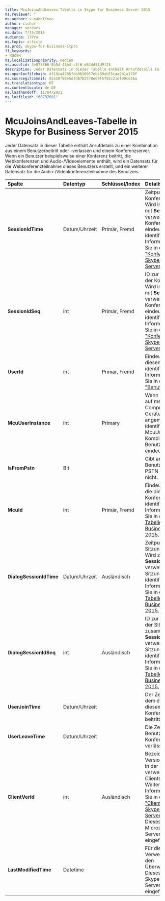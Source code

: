```yaml
---
title: McuJoinsAndLeaves-Tabelle in Skype for Business Server 2015
ms.reviewer: ''
ms.author: v-mahoffman
author: cichur
manager: serdars
ms.date: 7/15/2015
audience: ITPro
ms.topic: article
ms.prod: skype-for-business-itpro
f1.keywords:
- NOCSH
ms.localizationpriority: medium
ms.assetid: 4e073366-0b5d-45b4-a3f6-d63dd5fd9f25
description: Jeder Datensatz in dieser Tabelle enthält Anrufdetails zu einer Kombination aus einem Benutzerbeitritt oder -verlassen und einem Konferenzserver. Wenn ein Benutzer beispielsweise einer Konferenz beitritt, die Webkonferenzen und Audio-/Videoelemente enthält, wird ein Datensatz für die Webkonferenzteilnahme dieses Benutzers erstellt, und ein weiterer Datensatz für die Audio-/Videokonferenzteilnahme des Benutzers.
ms.openlocfilehash: df18ca4785fab9b56057eb439ab55caa2b1a170f
ms.sourcegitcommit: 65a10f80e5dfd67b2778e09f5f92c21ef09ce36a
ms.translationtype: MT
ms.contentlocale: de-DE
ms.lasthandoff: 11/04/2021
ms.locfileid: "60737601"
---
```

# <a name="mcujoinsandleaves-table-in-skype-for-business-server-2015"></a>McuJoinsAndLeaves-Tabelle in Skype for Business Server 2015
 
Jeder Datensatz in dieser Tabelle enthält Anrufdetails zu einer Kombination aus einem Benutzerbeitritt oder -verlassen und einem Konferenzserver. Wenn ein Benutzer beispielsweise einer Konferenz beitritt, die Webkonferenzen und Audio-/Videoelemente enthält, wird ein Datensatz für die Webkonferenzteilnahme dieses Benutzers erstellt, und ein weiterer Datensatz für die Audio-/Videokonferenzteilnahme des Benutzers.
  
|**Spalte**|**Datentyp**|**Schlüssel/Index**|**Details**|
|:-----|:-----|:-----|:-----|
|**SessionIdTime** <br/> |Datum/Uhrzeit  <br/> |Primär, Fremd  <br/> |Zeitpunkt der Konferenzinstanz. Wird in Verbindung mit **SessionIdSeq** verwendet, um eine Konferenzinstanz eindeutig zu identifizieren. Weitere Informationen finden Sie in der [Tabelle "Konferenzen" in Skype for Business Server 2015.](conferences.md) <br/> |
|**SessionIdSeq** <br/> |int  <br/> |Primär, Fremd  <br/> |ID zur Identifikation der Konferenzinstanz. Wird in Verbindung mit **SessionIdTime** verwendet, um eine Konferenzinstanz eindeutig zu identifizieren. Weitere Informationen finden Sie in der [Tabelle "Konferenzen" in Skype for Business Server 2015.](conferences.md) <br/> |
|**UserId** <br/> |int  <br/> |Primär, Fremd  <br/> |Eindeutige Zahl, die diesen Benutzer identifiziert. Weitere Informationen finden Sie in der [Tabelle "Benutzer".](users.md) <br/> |
|**McuUserInstance** <br/> |int  <br/> |Primary  <br/> |Wenn ein Benutzer auf mehreren Computern oder Geräten gleichzeitig angemeldet ist, identifiziert McuUserInstance die Kombination aus Benutzer und Gerät eindeutig.  <br/> |
|**IsFromPstn** <br/> |Bit  <br/> | <br/> |Gibt an, ob der Benutzer aus einem PSTN beitritt oder nicht.  <br/> |
|**McuId** <br/> |int  <br/> |Primär, Fremd  <br/> |Eindeutige Nummer, die diesen Konferenzserver identifiziert. Weitere Informationen finden Sie in der [Mcus-Tabelle in Skype for Business Server 2015.](mcus.md) <br/> |
|**DialogSessionIdTime** <br/> |Datum/Uhrzeit  <br/> |Ausländisch  <br/> |Zeitpunkt der Sitzungsanforderung. Wird zusammen mit **SessionIdSeq** verwendet, um eine Sitzung eindeutig zu identifizieren. Weitere Informationen finden Sie in der [Dialogs-Tabelle in Skype for Business Server 2015.](dialogs.md) <br/> |
|**DialogSessionIdSeq** <br/> |int  <br/> |Ausländisch  <br/> |ID zur Identifikation der Sitzung. Wird zusammen mit **SessionIdTime** verwendet, um eine Sitzung eindeutig zu identifizieren. Weitere Informationen finden Sie in der [Dialogs-Tabelle in Skype for Business Server 2015.](dialogs.md) <br/> |
|**UserJoinTime** <br/> |Datum/Uhrzeit  <br/> | <br/> |Der Zeitpunkt, zu dem dieser Benutzer diesem Konferenzserver beitritt.  <br/> |
|**UserLeaveTime** <br/> |Datum/Uhrzeit  <br/> | <br/> |Die Zeit, zu der dieser Benutzer diesen Konferenzserver verlässt.  <br/> |
|**ClientVerId** <br/> |int  <br/> |Ausländisch  <br/> |Bezeichner, der die Versionsnummer der in der Konferenz verwendeten Clientsoftware angibt. Weitere Informationen finden Sie in der [Tabelle "ClientVersions" in Skype for Business Server 2015.](clientversions.md) <br/> Dieses Feld wurde in Microsoft Lync Server 2013 eingeführt.  <br/> |
|**LastModifiedTime** <br/> |Datetime  <br/> ||Für die interne Verwendung durch den Überwachungsdienst.  <br/> Dieses Feld wurde in Skype for Business Server 2015 eingeführt.  <br/> |
   

